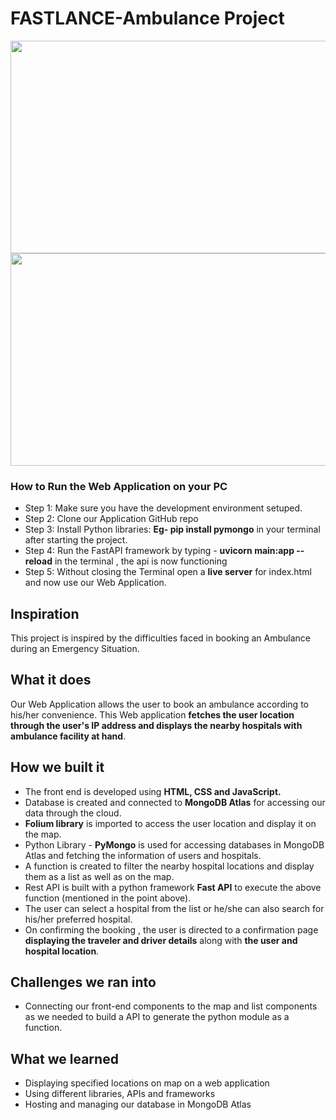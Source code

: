 # FASTLANCE-Ambulance Project
<img width="520px" height="340px" src="https://github.com/Marcresi/Ambulance-Project/assets/101006060/ac7ceb32-068b-421b-bf5f-70e2edf787b0"/>

<img width="520px" height="340px" src="https://github.com/Marcresi/Ambulance-Project/assets/101006060/ac7ceb32-068b-421b-bf5f-70e2edf787b0"/>


### How to Run the Web Application on your **PC**
- Step 1: Make sure you have the development environment setuped. 
- Step 2: Clone our Application GitHub repo
- Step 3: Install Python libraries: **Eg- pip install pymongo** in your terminal after starting the project.
- Step 4: Run the FastAPI framework by typing - **uvicorn main:app --reload** in the terminal , the api is now functioning
- Step 5: Without closing the Terminal open a **live server** for index.html and now use our Web Application.

## Inspiration
This project is inspired by the difficulties faced in booking an Ambulance during an Emergency Situation.

## What it does
Our Web Application allows the user to book an ambulance according to his/her convenience. This Web application **fetches the user location through the user's IP address and displays the nearby hospitals with ambulance facility at hand**.

## How we built it
- The front end is developed using **HTML, CSS and JavaScript.**
- Database is created and connected to **MongoDB Atlas** for accessing our data through the cloud.
- **Folium library** is imported to access  the user location and display it on the map.
- Python Library - **PyMongo** is used for accessing databases in MongoDB Atlas and fetching the information of users and hospitals.
- A function is created to filter the nearby hospital locations and display them as a list as well as on the map.
- Rest API is built with a python framework **Fast API** to execute the above function (mentioned in the point above).
- The user can select a hospital from the list or he/she can also search for his/her preferred hospital.
- On confirming the booking , the user is directed to a confirmation page **displaying the traveler and driver details** along with **the user and hospital location**.

## Challenges we ran into
- Connecting our front-end components to the map and list components as we needed to build a API to generate the python module as a function.

## What we learned
- Displaying specified locations on map on a web application
- Using different libraries, APIs and frameworks
- Hosting and managing our database in MongoDB Atlas

